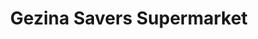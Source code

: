 ---
title: "Gezina Savers Supermarket"
url: /pretoria/gezina-savers-supermarket/
shop: convenience
---